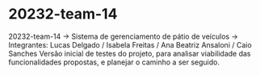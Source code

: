 # 20232-team-14
20232-team-14 -> Sistema de gerenciamento de pátio de veículos ->
Integrantes: Lucas Delgado / Isabela Freitas / Ana Beatriz Ansaloni / Caio Sanches
Versão inicial de testes do projeto, para analisar viabilidade das funcionalidades propostas, e planejar o caminho a ser seguido.
